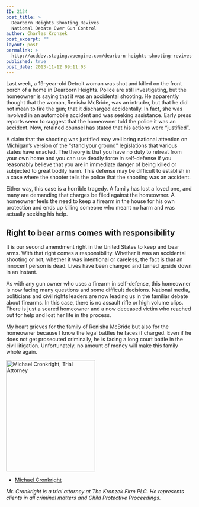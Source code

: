 ```yaml
---
ID: 2134
post_title: >
  Dearborn Heights Shooting Revives
  National Debate Over Gun Control
author: Charles Kronzek
post_excerpt: ""
layout: post
permalink: >
  http://acddev.staging.wpengine.com/dearborn-heights-shooting-revives-national-debate-over-gun-control.html
published: true
post_date: 2013-11-12 09:11:03
---
```

Last week, a 19-year-old Detroit woman was shot and killed on the front porch of a home in Dearborn Heights. Police are still investigating, but the homeowner is saying that it was an accidental shooting. He apparently thought that the woman, Renisha McBride, was an intruder, but that he did not mean to fire the gun; that it discharged accidentally. In fact, she was involved in an automobile accident and was seeking assistance. Early press reports seem to suggest that the homeowner told the police it was an accident. Now, retained counsel has stated that his actions were “justified”.

A claim that the shooting was justified may well bring national attention on Michigan’s version of the “stand your ground” legislations that various states have enacted. The theory is that you have no duty to retreat from your own home and you can use deadly force in self-defense if you reasonably believe that you are in immediate danger of being killed or subjected to great bodily harm. This defense may be difficult to establish in a case where the shooter tells the police that the shooting was an accident.

Either way, this case is a horrible tragedy. A family has lost a loved one, and many are demanding that charges be filed against the homeowner. A homeowner feels the need to keep a firearm in the house for his own protection and ends up killing someone who meant no harm and was actually seeking his help.

<h2>Right to bear arms comes with responsibility</h2>

It is our second amendment right in the United States to keep and bear arms. With that right comes a responsibility. Whether it was an accidental shooting or not, whether it was intentional or careless, the fact is that an innocent person is dead. Lives have been changed and turned upside down in an instant.

As with any gun owner who uses a firearm in self-defense, this homeowner is now facing many questions and some difficult decisions. National media, politicians and civil rights leaders are now leading us in the familiar debate about firearms. In this case, there is no assault rifle or high volume clips. There is just a scared homeowner and a now deceased victim who reached out for help and lost her life in the process.

My heart grieves for the family of Renisha McBride but also for the homeowner because I know the legal battles he faces if charged. Even if he does not get prosecuted criminally, he is facing a long court battle in the civil litigation. Unfortunately, no amount of money will make this family whole again.

<img class="alignleft" src="http://acddev.staging.wpengine.com/wp-content/uploads/2014/03/MJC-3.7.14-240x300.jpg" alt="Michael Cronkright, Trial Attorney" width="240" height="300" />

- <a href="http://acddev.staging.wpengine.com/Trial-Attorneys.html#1">Michael Cronkright</a>

<em>Mr. Cronkright is a trial attorney at The Kronzek Firm PLC. He represents clients in all criminal matters and Child Protective Proceedings.</em>